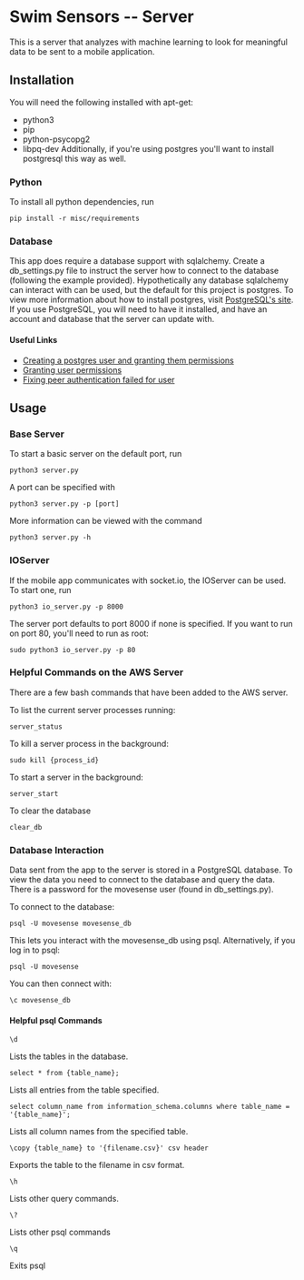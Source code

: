 # Swim Sensors -- Server
This is a server that analyzes with machine learning to look for meaningful data to be sent to a mobile application.

## Installation
You will need the following installed with apt-get:
- python3
- pip
- python-psycopg2
- libpq-dev
Additionally, if you're using postgres you'll want to install postgresql this way as well.

### Python
To install all python dependencies, run
```
pip install -r misc/requirements
```
### Database
This app does require a database support with sqlalchemy. Create a db_settings.py file to instruct the server how to connect to the database (following the example provided). Hypothetically any database sqlalchemy can interact with can be used, but the default for this project is postgres. To view more information about how to install postgres, visit [PostgreSQL's site](https://www.postgresql.org/download/). If you use PostgreSQL, you will need to have it installed, and have an account and database that the server can update with.

#### Useful Links
- [Creating a postgres user and granting them permissions](https://medium.com/coding-blocks/creating-user-database-and-adding-access-on-postgresql-8bfcd2f4a91e)
- [Granting user permissions](https://www.digitalocean.com/docs/databases/postgresql/how-to/modify-user-privileges/)
- [Fixing peer authentication failed for user](https://gist.github.com/AtulKsol/4470d377b448e56468baef85af7fd614)


## Usage
### Base Server
To start a basic server on the default port, run
```
python3 server.py
```

A port can be specified with
```
python3 server.py -p [port]
```

More information can be viewed with the command
```
python3 server.py -h
```

### IOServer
If the mobile app communicates with socket.io, the IOServer can be used. To start one, run
```
python3 io_server.py -p 8000
```
The server port defaults to port 8000 if none is specified. If you want to run on port 80, you'll need to run as root:
```
sudo python3 io_server.py -p 80
```


### Helpful Commands on the AWS Server
There are a few bash commands that have been added to the AWS server.

To list the current server processes running:
```
server_status
```

To kill a server process in the background:
```
sudo kill {process_id}
```

To start a server in the background:
```
server_start
```

To clear the database
```
clear_db
```

### Database Interaction
Data sent from the app to the server is stored in a PostgreSQL database. To view the data you need to connect to the database and query the data. There is a password for the movesense user (found in db_settings.py).

To connect to the database:
```
psql -U movesense movesense_db
```
This lets you interact with the movesense_db using psql.
Alternatively, if you log in to psql:
```
psql -U movesense
```
You can then connect with:
```
\c movesense_db
```


#### Helpful psql Commands

```
\d
```
Lists the tables in the database.

```
select * from {table_name};
```
Lists all entries from the table specified.

```
select column_name from information_schema.columns where table_name = '{table_name}';
```
Lists all column names from the specified table.

```
\copy {table_name} to '{filename.csv}' csv header
```
Exports the table to the filename in csv format.

```
\h
```
Lists other query commands.

```
\?
```
Lists other psql commands

```
\q
```
Exits psql
